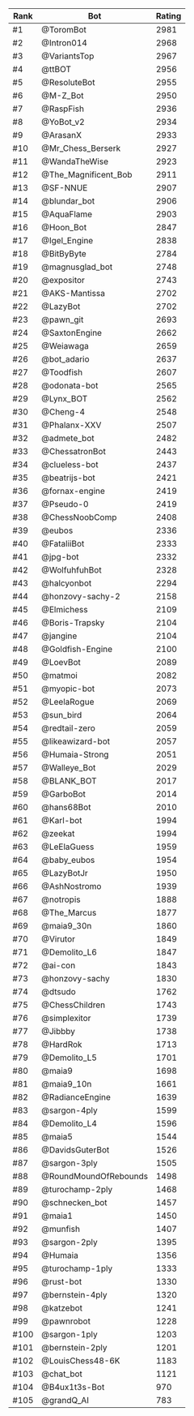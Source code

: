 Rank|Bot|Rating
---|---|---
#1|@ToromBot|2981
#2|@Intron014|2968
#3|@VariantsTop|2967
#4|@ttBOT|2956
#5|@ResoluteBot|2955
#6|@M-Z_Bot|2950
#7|@RaspFish|2936
#8|@YoBot_v2|2934
#9|@ArasanX|2933
#10|@Mr_Chess_Berserk|2927
#11|@WandaTheWise|2923
#12|@The_Magnificent_Bob|2911
#13|@SF-NNUE|2907
#14|@blundar_bot|2906
#15|@AquaFlame|2903
#16|@Hoon_Bot|2847
#17|@Igel_Engine|2838
#18|@BitByByte|2784
#19|@magnusglad_bot|2748
#20|@expositor|2743
#21|@AKS-Mantissa|2702
#22|@LazyBot|2702
#23|@pawn_git|2693
#24|@SaxtonEngine|2662
#25|@Weiawaga|2659
#26|@bot_adario|2637
#27|@Toodfish|2607
#28|@odonata-bot|2565
#29|@Lynx_BOT|2562
#30|@Cheng-4|2548
#31|@Phalanx-XXV|2507
#32|@admete_bot|2482
#33|@ChessatronBot|2443
#34|@clueless-bot|2437
#35|@beatrijs-bot|2421
#36|@fornax-engine|2419
#37|@Pseudo-0|2419
#38|@ChessNoobComp|2408
#39|@eubos|2336
#40|@FataliiBot|2333
#41|@jpg-bot|2332
#42|@WolfuhfuhBot|2328
#43|@halcyonbot|2294
#44|@honzovy-sachy-2|2158
#45|@Elmichess|2109
#46|@Boris-Trapsky|2104
#47|@jangine|2104
#48|@Goldfish-Engine|2100
#49|@LoevBot|2089
#50|@matmoi|2082
#51|@myopic-bot|2073
#52|@LeelaRogue|2069
#53|@sun_bird|2064
#54|@redtail-zero|2059
#55|@likeawizard-bot|2057
#56|@Humaia-Strong|2051
#57|@Walleye_Bot|2029
#58|@BLANK_BOT|2017
#59|@GarboBot|2014
#60|@hans68Bot|2010
#61|@Karl-bot|1994
#62|@zeekat|1994
#63|@LeElaGuess|1959
#64|@baby_eubos|1954
#65|@LazyBotJr|1950
#66|@AshNostromo|1939
#67|@notropis|1888
#68|@The_Marcus|1877
#69|@maia9_30n|1860
#70|@Virutor|1849
#71|@Demolito_L6|1847
#72|@ai-con|1843
#73|@honzovy-sachy|1830
#74|@dtsudo|1762
#75|@ChessChildren|1743
#76|@simplexitor|1739
#77|@Jibbby|1738
#78|@HardRok|1713
#79|@Demolito_L5|1701
#80|@maia9|1698
#81|@maia9_10n|1661
#82|@RadianceEngine|1639
#83|@sargon-4ply|1599
#84|@Demolito_L4|1596
#85|@maia5|1544
#86|@DavidsGuterBot|1526
#87|@sargon-3ply|1505
#88|@RoundMoundOfRebounds|1498
#89|@turochamp-2ply|1468
#90|@schnecken_bot|1457
#91|@maia1|1450
#92|@munfish|1407
#93|@sargon-2ply|1395
#94|@Humaia|1356
#95|@turochamp-1ply|1333
#96|@rust-bot|1330
#97|@bernstein-4ply|1320
#98|@katzebot|1241
#99|@pawnrobot|1228
#100|@sargon-1ply|1203
#101|@bernstein-2ply|1201
#102|@LouisChess48-6K|1183
#103|@chat_bot|1121
#104|@B4ux1t3s-Bot|970
#105|@grandQ_AI|783
